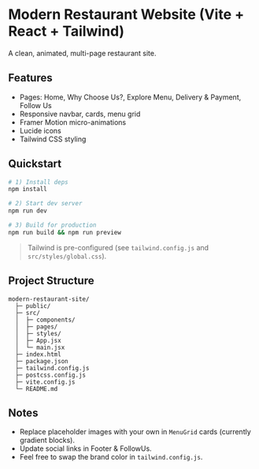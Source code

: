 # Modern Restaurant Website (Vite + React + Tailwind)
A clean, animated, multi-page restaurant site.

## Features
- Pages: Home, Why Choose Us?, Explore Menu, Delivery & Payment, Follow Us
- Responsive navbar, cards, menu grid
- Framer Motion micro-animations
- Lucide icons
- Tailwind CSS styling

## Quickstart
```bash
# 1) Install deps
npm install

# 2) Start dev server
npm run dev

# 3) Build for production
npm run build && npm run preview
```

> Tailwind is pre-configured (see `tailwind.config.js` and `src/styles/global.css`).

## Project Structure
```
modern-restaurant-site/
  ├─ public/
  ├─ src/
  │  ├─ components/
  │  ├─ pages/
  │  ├─ styles/
  │  ├─ App.jsx
  │  └─ main.jsx
  ├─ index.html
  ├─ package.json
  ├─ tailwind.config.js
  ├─ postcss.config.js
  ├─ vite.config.js
  └─ README.md
```

## Notes
- Replace placeholder images with your own in `MenuGrid` cards (currently gradient blocks).
- Update social links in Footer & FollowUs.
- Feel free to swap the brand color in `tailwind.config.js`.
